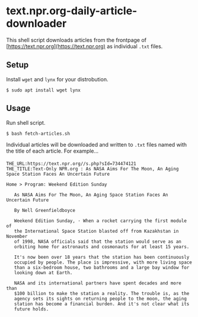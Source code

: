 # text.npr.org-daily-article-downloader

This shell script downloads articles from the frontpage of [https://text.npr.org](https://text.npr.org) as individual `.txt` files.

## Setup

Install `wget` and  `lynx` for your distrobution.

```
$ sudo apt install wget lynx
```

## Usage

Run shell script.

```
$ bash fetch-articles.sh
```

Individual articles will be downloaded and written to `.txt` files named with the title of each article. For example...

#### 
```
THE_URL:https://text.npr.org//s.php?sId=734474121 
THE_TITLE:Text-Only NPR.org : As NASA Aims For The Moon, An Aging Space Station Faces An Uncertain Future

Home > Program: Weekend Edition Sunday

   As NASA Aims For The Moon, An Aging Space Station Faces An Uncertain Future
   
   By Nell Greenfieldboyce
   
   Weekend Edition Sunday, · When a rocket carrying the first module of
   the International Space Station blasted off from Kazakhstan in November
   of 1998, NASA officials said that the station would serve as an 
   orbiting home for astronauts and cosmonauts for at least 15 years.
   
   It's now been over 18 years that the station has been continuously                                         
   occupied by people. The place is impressive, with more living space
   than a six-bedroom house, two bathrooms and a large bay window for
   looking down at Earth.
   
   NASA and its international partners have spent decades and more than
   $100 billion to make the station a reality. The trouble is, as the
   agency sets its sights on returning people to the moon, the aging
   station has become a financial burden. And it's not clear what its
   future holds.                                           
```
